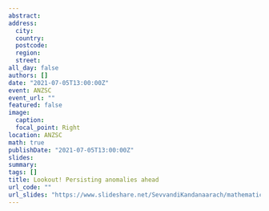 ```yaml
---
abstract: 
address:
  city: 
  country: 
  postcode: 
  region: 
  street: 
all_day: false
authors: []
date: "2021-07-05T13:00:00Z" 
event: ANZSC
event_url: ""
featured: false
image:
  caption: 
  focal_point: Right
location: ANZSC
math: true
publishDate: "2021-07-05T13:00:00Z"
slides: 
summary: 
tags: []
title: Lookout! Persisting anomalies ahead
url_code: ""
url_slides: "https://www.slideshare.net/SevvandiKandanaarach/mathematics-of-anomalies-249889958"
---
```


